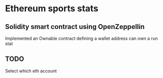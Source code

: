 # Ethereum sports stats

## Solidity smart contract using OpenZeppellin
Implemented an Ownable contract defining a wallet address can own a run stat

## TODO
Select which eth account
